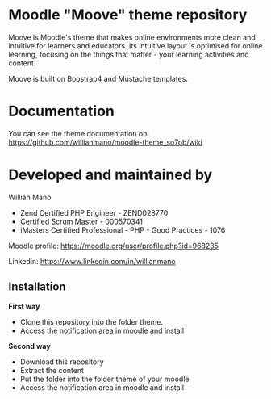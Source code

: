 Moodle "Moove" theme repository
===============================

Moove is Moodle's theme that makes online environments more clean and intuitive for learners and educators. Its intuitive layout is optimised for online learning, focusing on the things that matter - your learning activities and content.

Moove is built on Boostrap4 and Mustache templates.

Documentation
=============

You can see the theme documentation on: https://github.com/willianmano/moodle-theme_so7ob/wiki

Developed and maintained by
===========================
Willian Mano
 - Zend Certified PHP Engineer - ZEND028770
 - Certified Scrum Master - 000570341
 - iMasters Certified Professional - PHP - Good Practices - 1076

Moodle profile: https://moodle.org/user/profile.php?id=968235

Linkedin: https://www.linkedin.com/in/willianmano

Installation
------------

**First way**

- Clone this repository into the folder theme.
- Access the notification area in moodle and install

**Second way**

- Download this repository
- Extract the content
- Put the folder into the folder theme of your moodle
- Access the notification area in moodle and install
